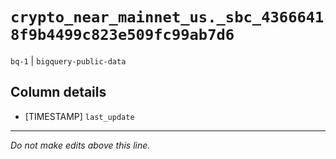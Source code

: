 # `crypto_near_mainnet_us._sbc_43666418f9b4499c823e509fc99ab7d6`
`bq-1` | `bigquery-public-data`

## Column details
* [TIMESTAMP] `last_update`

-------------------------------------------------------------------------------
*Do not make edits above this line.*
